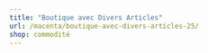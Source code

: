 ```yaml
---
title: "Boutique avec Divers Articles"
url: /macenta/boutique-avec-divers-articles-25/
shop: commodité
---
```


